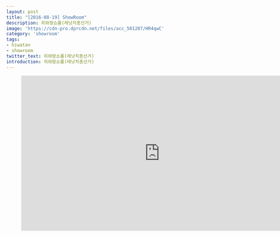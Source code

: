```yaml
---
layout: post
title: "[2016-08-19] ShowRoom"
description: 히와땅쇼룸(레낫치총선거)
image: 'https://cdn-pro.dprcdn.net/files/acc_501207/HR4qwC'
category: 'showroom'
tags:
- hiwatan
- showroom
twitter_text: 히와땅쇼룸(레낫치총선거)
introduction: 히와땅쇼룸(레낫치총선거)
---
```

<figure class="video_container">
<iframe width="740" height="416" src="https://serviceapi.nmv.naver.com/flash/convertIframeTag.nhn?vid=11B1416AB1FE695849AEF916441846DA1AE3&outKey=V122e0bd501bb0c0102956d04d83a93a576b1e09e37c0d9a5df416d04d83a93a576b1" frameborder="no" scrolling="no" webkitallowfullscreen mozallowfullscreen allowfullscreen></iframe>
</figure>
